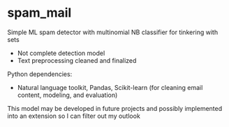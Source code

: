 # spam_mail
Simple ML spam detector with multinomial NB classifier for tinkering with sets 

- Not complete detection model
- Text preprocessing cleaned and finalized

Python dependencies:
- Natural language toolkit, Pandas, Scikit-learn (for cleaning email content, modeling, and evaluation)

This model may be developed in future projects and possibly implemented into an extension so I can filter out my outlook

